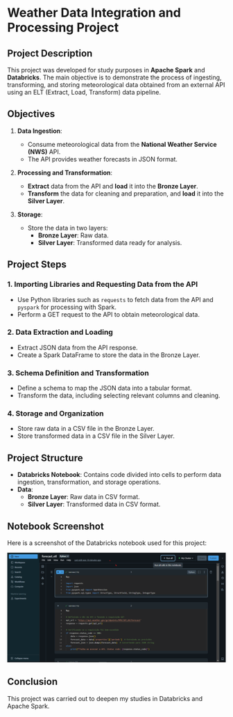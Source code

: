 # Weather Data Integration and Processing Project

## Project Description

This project was developed for study purposes in **Apache Spark** and **Databricks**. The main objective is to demonstrate the process of ingesting, transforming, and storing meteorological data obtained from an external API using an ELT (Extract, Load, Transform) data pipeline.

## Objectives

1. **Data Ingestion**:
   - Consume meteorological data from the **National Weather Service (NWS)** API.
   - The API provides weather forecasts in JSON format.

2. **Processing and Transformation**:
   - **Extract** data from the API and **load** it into the **Bronze Layer**.
   - **Transform** the data for cleaning and preparation, and **load** it into the **Silver Layer**.

3. **Storage**:
   - Store the data in two layers:
     - **Bronze Layer**: Raw data.
     - **Silver Layer**: Transformed data ready for analysis.

## Project Steps

### 1. Importing Libraries and Requesting Data from the API

- Use Python libraries such as `requests` to fetch data from the API and `pyspark` for processing with Spark.
- Perform a GET request to the API to obtain meteorological data.

### 2. Data Extraction and Loading

- Extract JSON data from the API response.
- Create a Spark DataFrame to store the data in the Bronze Layer.

### 3. Schema Definition and Transformation

- Define a schema to map the JSON data into a tabular format.
- Transform the data, including selecting relevant columns and cleaning.

### 4. Storage and Organization

- Store raw data in a CSV file in the Bronze Layer.
- Store transformed data in a CSV file in the Silver Layer.

## Project Structure

- **Databricks Notebook**: Contains code divided into cells to perform data ingestion, transformation, and storage operations.
- **Data**:
  - **Bronze Layer**: Raw data in CSV format.
  - **Silver Layer**: Transformed data in CSV format.

## Notebook Screenshot

Here is a screenshot of the Databricks notebook used for this project:

![Databricks Notebook](images/print_databricks.png)

## Conclusion

This project was carried out to deepen my studies in Databricks and Apache Spark.

